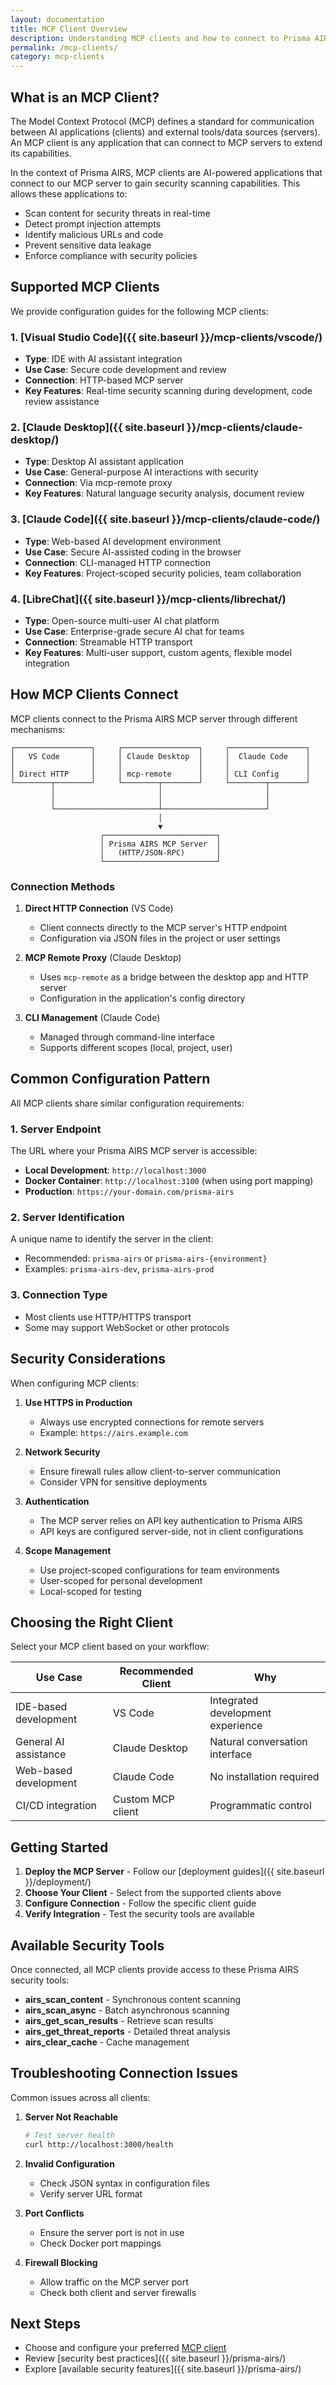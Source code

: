 ```yaml
---
layout: documentation
title: MCP Client Overview
description: Understanding MCP clients and how to connect to Prisma AIRS MCP server
permalink: /mcp-clients/
category: mcp-clients
---
```


## What is an MCP Client?

The Model Context Protocol (MCP) defines a standard for communication between AI applications (clients) and external
tools/data sources (servers). An MCP client is any application that can connect to MCP servers to extend its
capabilities.

In the context of Prisma AIRS, MCP clients are AI-powered applications that connect to our MCP server to gain security
scanning capabilities. This allows these applications to:

- Scan content for security threats in real-time
- Detect prompt injection attempts
- Identify malicious URLs and code
- Prevent sensitive data leakage
- Enforce compliance with security policies

## Supported MCP Clients

We provide configuration guides for the following MCP clients:

### 1. [Visual Studio Code]({{ site.baseurl }}/mcp-clients/vscode/)

- **Type**: IDE with AI assistant integration
- **Use Case**: Secure code development and review
- **Connection**: HTTP-based MCP server
- **Key Features**: Real-time security scanning during development, code review assistance

### 2. [Claude Desktop]({{ site.baseurl }}/mcp-clients/claude-desktop/)

- **Type**: Desktop AI assistant application
- **Use Case**: General-purpose AI interactions with security
- **Connection**: Via mcp-remote proxy
- **Key Features**: Natural language security analysis, document review

### 3. [Claude Code]({{ site.baseurl }}/mcp-clients/claude-code/)

- **Type**: Web-based AI development environment
- **Use Case**: Secure AI-assisted coding in the browser
- **Connection**: CLI-managed HTTP connection
- **Key Features**: Project-scoped security policies, team collaboration

### 4. [LibreChat]({{ site.baseurl }}/mcp-clients/librechat/)

- **Type**: Open-source multi-user AI chat platform
- **Use Case**: Enterprise-grade secure AI chat for teams
- **Connection**: Streamable HTTP transport
- **Key Features**: Multi-user support, custom agents, flexible model integration

## How MCP Clients Connect

MCP clients connect to the Prisma AIRS MCP server through different mechanisms:

```
┌─────────────────┐     ┌─────────────────┐     ┌─────────────────┐
│   VS Code       │     │ Claude Desktop  │     │  Claude Code    │
│                 │     │                 │     │                 │
│ Direct HTTP     │     │ mcp-remote      │     │ CLI Config      │
└────────┬────────┘     └────────┬────────┘     └────────┬────────┘
         │                       │                       │
         │                       │                       │
         └───────────────────────┴───────────────────────┘
                                 │
                                 ▼
                    ┌─────────────────────────┐
                    │ Prisma AIRS MCP Server  │
                    │   (HTTP/JSON-RPC)       │
                    └─────────────────────────┘
```

### Connection Methods

1. **Direct HTTP Connection** (VS Code)

    - Client connects directly to the MCP server's HTTP endpoint
    - Configuration via JSON files in the project or user settings

2. **MCP Remote Proxy** (Claude Desktop)

    - Uses `mcp-remote` as a bridge between the desktop app and HTTP server
    - Configuration in the application's config directory

3. **CLI Management** (Claude Code)
    - Managed through command-line interface
    - Supports different scopes (local, project, user)

## Common Configuration Pattern

All MCP clients share similar configuration requirements:

### 1. Server Endpoint

The URL where your Prisma AIRS MCP server is accessible:

- **Local Development**: `http://localhost:3000`
- **Docker Container**: `http://localhost:3100` (when using port mapping)
- **Production**: `https://your-domain.com/prisma-airs`

### 2. Server Identification

A unique name to identify the server in the client:

- Recommended: `prisma-airs` or `prisma-airs-{environment}`
- Examples: `prisma-airs-dev`, `prisma-airs-prod`

### 3. Connection Type

- Most clients use HTTP/HTTPS transport
- Some may support WebSocket or other protocols

## Security Considerations

When configuring MCP clients:

1. **Use HTTPS in Production**

    - Always use encrypted connections for remote servers
    - Example: `https://airs.example.com`

2. **Network Security**

    - Ensure firewall rules allow client-to-server communication
    - Consider VPN for sensitive deployments

3. **Authentication**

    - The MCP server relies on API key authentication to Prisma AIRS
    - API keys are configured server-side, not in client configurations

4. **Scope Management**
    - Use project-scoped configurations for team environments
    - User-scoped for personal development
    - Local-scoped for testing

## Choosing the Right Client

Select your MCP client based on your workflow:

| Use Case              | Recommended Client | Why                               |
| --------------------- | ------------------ | --------------------------------- |
| IDE-based development | VS Code            | Integrated development experience |
| General AI assistance | Claude Desktop     | Natural conversation interface    |
| Web-based development | Claude Code        | No installation required          |
| CI/CD integration     | Custom MCP client  | Programmatic control              |

## Getting Started

1. **Deploy the MCP Server** - Follow our [deployment guides]({{ site.baseurl }}/deployment/)
2. **Choose Your Client** - Select from the supported clients above
3. **Configure Connection** - Follow the specific client guide
4. **Verify Integration** - Test the security tools are available

## Available Security Tools

Once connected, all MCP clients provide access to these Prisma AIRS security tools:

- **airs_scan_content** - Synchronous content scanning
- **airs_scan_async** - Batch asynchronous scanning
- **airs_get_scan_results** - Retrieve scan results
- **airs_get_threat_reports** - Detailed threat analysis
- **airs_clear_cache** - Cache management

## Troubleshooting Connection Issues

Common issues across all clients:

1. **Server Not Reachable**

    ```bash
    # Test server health
    curl http://localhost:3000/health
    ```

2. **Invalid Configuration**

    - Check JSON syntax in configuration files
    - Verify server URL format

3. **Port Conflicts**

    - Ensure the server port is not in use
    - Check Docker port mappings

4. **Firewall Blocking**
    - Allow traffic on the MCP server port
    - Check both client and server firewalls

## Next Steps

- Choose and configure your preferred [MCP client](#supported-mcp-clients)
- Review [security best practices]({{ site.baseurl }}/prisma-airs/)
- Explore [available security features]({{ site.baseurl }}/prisma-airs/)